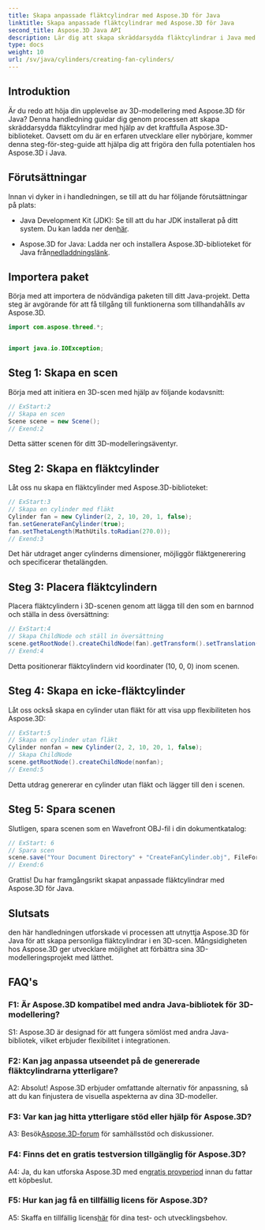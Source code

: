 ```yaml
---
title: Skapa anpassade fläktcylindrar med Aspose.3D för Java
linktitle: Skapa anpassade fläktcylindrar med Aspose.3D för Java
second_title: Aspose.3D Java API
description: Lär dig att skapa skräddarsydda fläktcylindrar i Java med Aspose.3D. Lyft ditt 3D-modelleringsspel utan ansträngning.
type: docs
weight: 10
url: /sv/java/cylinders/creating-fan-cylinders/
---
```

## Introduktion

Är du redo att höja din upplevelse av 3D-modellering med Aspose.3D för Java? Denna handledning guidar dig genom processen att skapa skräddarsydda fläktcylindrar med hjälp av det kraftfulla Aspose.3D-biblioteket. Oavsett om du är en erfaren utvecklare eller nybörjare, kommer denna steg-för-steg-guide att hjälpa dig att frigöra den fulla potentialen hos Aspose.3D i Java.

## Förutsättningar

Innan vi dyker in i handledningen, se till att du har följande förutsättningar på plats:

-  Java Development Kit (JDK): Se till att du har JDK installerat på ditt system. Du kan ladda ner den[här](https://www.oracle.com/java/technologies/javase-downloads.html).

-  Aspose.3D for Java: Ladda ner och installera Aspose.3D-biblioteket för Java från[nedladdningslänk](https://releases.aspose.com/3d/java/).

## Importera paket

Börja med att importera de nödvändiga paketen till ditt Java-projekt. Detta steg är avgörande för att få tillgång till funktionerna som tillhandahålls av Aspose.3D.

```java
import com.aspose.threed.*;


import java.io.IOException;
```

## Steg 1: Skapa en scen

Börja med att initiera en 3D-scen med hjälp av följande kodavsnitt:

```java
// ExStart:2
// Skapa en scen
Scene scene = new Scene();
// Exend:2
```

Detta sätter scenen för ditt 3D-modelleringsäventyr.

## Steg 2: Skapa en fläktcylinder

Låt oss nu skapa en fläktcylinder med Aspose.3D-biblioteket:

```java
// ExStart:3
// Skapa en cylinder med fläkt
Cylinder fan = new Cylinder(2, 2, 10, 20, 1, false);
fan.setGenerateFanCylinder(true);
fan.setThetaLength(MathUtils.toRadian(270.0));
// Exend:3
```

Det här utdraget anger cylinderns dimensioner, möjliggör fläktgenerering och specificerar thetalängden.

## Steg 3: Placera fläktcylindern

Placera fläktcylindern i 3D-scenen genom att lägga till den som en barnnod och ställa in dess översättning:

```java
// ExStart:4
// Skapa ChildNode och ställ in översättning
scene.getRootNode().createChildNode(fan).getTransform().setTranslation(10, 0, 0);
// Exend:4
```

Detta positionerar fläktcylindern vid koordinater (10, 0, 0) inom scenen.

## Steg 4: Skapa en icke-fläktcylinder

Låt oss också skapa en cylinder utan fläkt för att visa upp flexibiliteten hos Aspose.3D:

```java
// ExStart:5
// Skapa en cylinder utan fläkt
Cylinder nonfan = new Cylinder(2, 2, 10, 20, 1, false);
// Skapa ChildNode
scene.getRootNode().createChildNode(nonfan);
// Exend:5
```

Detta utdrag genererar en cylinder utan fläkt och lägger till den i scenen.

## Steg 5: Spara scenen

Slutligen, spara scenen som en Wavefront OBJ-fil i din dokumentkatalog:

```java
// ExStart: 6
// Spara scen
scene.save("Your Document Directory" + "CreateFanCylinder.obj", FileFormat.WAVEFRONTOBJ);
// Exend:6
```

Grattis! Du har framgångsrikt skapat anpassade fläktcylindrar med Aspose.3D för Java.

## Slutsats

den här handledningen utforskade vi processen att utnyttja Aspose.3D för Java för att skapa personliga fläktcylindrar i en 3D-scen. Mångsidigheten hos Aspose.3D ger utvecklare möjlighet att förbättra sina 3D-modelleringsprojekt med lätthet.

## FAQ's

### F1: Är Aspose.3D kompatibel med andra Java-bibliotek för 3D-modellering?

S1: Aspose.3D är designad för att fungera sömlöst med andra Java-bibliotek, vilket erbjuder flexibilitet i integrationen.

### F2: Kan jag anpassa utseendet på de genererade fläktcylindrarna ytterligare?

A2: Absolut! Aspose.3D erbjuder omfattande alternativ för anpassning, så att du kan finjustera de visuella aspekterna av dina 3D-modeller.

### F3: Var kan jag hitta ytterligare stöd eller hjälp för Aspose.3D?

 A3: Besök[Aspose.3D-forum](https://forum.aspose.com/c/3d/18) för samhällsstöd och diskussioner.

### F4: Finns det en gratis testversion tillgänglig för Aspose.3D?

 A4: Ja, du kan utforska Aspose.3D med en[gratis provperiod](https://releases.aspose.com/) innan du fattar ett köpbeslut.

### F5: Hur kan jag få en tillfällig licens för Aspose.3D?

 A5: Skaffa en tillfällig licens[här](https://purchase.aspose.com/temporary-license/) för dina test- och utvecklingsbehov.